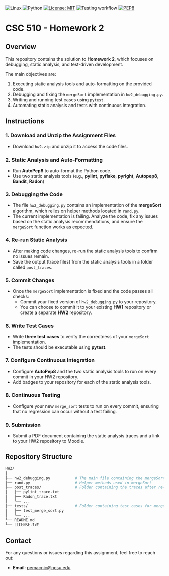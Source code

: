 ![Linux](https://img.shields.io/badge/Linux-FCC624?style=for-the-badge&logo=linux&logoColor=black) ![Python](https://img.shields.io/badge/Python-3.13%2B-blue) [![License: MIT](https://img.shields.io/badge/License-MIT-yellow.svg)](https://opensource.org/licenses/MIT) ![Testing workflow](https://github.com/CSC510-Software-Engineering-Fall-2024/HW-1/actions/workflows/test.yml/badge.svg) [![PEP8](https://img.shields.io/badge/code%20style-pep8-orange.svg)](https://www.python.org/dev/peps/pep-0008/)



# CSC 510 - Homework 2

## Overview

This repository contains the solution to **Homework 2**, which focuses on debugging, static analysis, and test-driven development.

The main objectives are:
1. Executing static analysis tools and auto-formatting on the provided code.
2. Debugging and fixing the `mergeSort` implementation in `hw2_debugging.py`.
3. Writing and running test cases using `pytest`.
4. Automating static analysis and tests with continuous integration.

## Instructions

### 1. Download and Unzip the Assignment Files
- Download `hw2.zip` and unzip it to access the code files.

### 2. Static Analysis and Auto-Formatting
- Run **AutoPep8** to auto-format the Python code.
- Use two static analysis tools (e.g., **pylint**, **pyflake**, **pyright**, **Autopep8**, **Bandit**, **Radon**)

### 3. Debugging the Code
- The file `hw2_debugging.py` contains an implementation of the **mergeSort** algorithm, which relies on helper methods located in `rand.py`.
- The current implementation is failing. Analyze the code, fix any issues based on the static analysis recommendations, and ensure the `mergeSort` function works as expected.

### 4. Re-run Static Analysis
- After making code changes, re-run the static analysis tools to confirm no issues remain.
- Save the output (trace files) from the static analysis tools in a folder called `post_traces`.

### 5. Commit Changes
- Once the `mergeSort` implementation is fixed and the code passes all checks:
  - Commit your fixed version of `hw2_debugging.py` to your repository.
  - You can choose to commit it to your existing **HW1** repository or create a separate **HW2** repository.

### 6. Write Test Cases
- Write **three test cases** to verify the correctness of your `mergeSort` implementation.
- The tests should be executable using **pytest**.

### 7. Configure Continuous Integration
- Configure **AutoPep8** and the two static analysis tools to run on every commit in your HW2 repository.
- Add badges to your repository for each of the static analysis tools.

### 8. Continuous Testing
- Configure your new `merge_sort` tests to run on every commit, ensuring that no regression can occur without a test failing.

### 9. Submission
- Submit a PDF document containing the static analysis traces and a link to your HW2 repository to Moodle.

## Repository Structure
```bash
HW2/
│
├── hw2_debugging.py           # The main file containing the mergeSort implementation
├── rand.py                    # Helper methods used in mergeSort
├── post_traces/               # Folder containing the traces after re-running the static analysis tools
│   ├── pylint_trace.txt
│   ├── Radon_trace.txt
│   └── ...
├── tests/                     # Folder containing test cases for mergeSort
│   ├── test_merge_sort.py
│   └── ...
└── README.md
└── LICENSE.txt
```
## Contact

For any questions or issues regarding this assignment, feel free to reach out:

- **Email**: [pemacnic@ncsu.edu](oemacnic@ncsu.edu)

